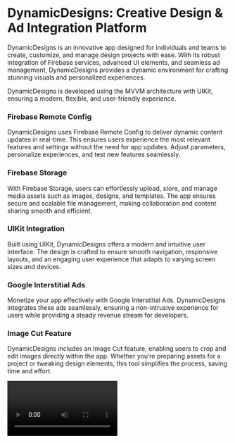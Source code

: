 # DynamicDesigns: Creative Design & Ad Integration Platform
DynamicDesigns is an innovative app designed for individuals and teams to create, customize, and manage design projects with ease. With its robust integration of Firebase services, advanced UI elements, and seamless ad management, DynamicDesigns provides a dynamic environment for crafting stunning visuals and personalized experiences.


DynamicDesigns is developed using the MVVM architecture with UIKit, ensuring a modern, flexible, and user-friendly experience.

### Firebase Remote Config
DynamicDesigns uses Firebase Remote Config to deliver dynamic content updates in real-time. This ensures users experience the most relevant features and settings without the need for app updates. Adjust parameters, personalize experiences, and test new features seamlessly.

### Firebase Storage
With Firebase Storage, users can effortlessly upload, store, and manage media assets such as images, designs, and templates. The app ensures secure and scalable file management, making collaboration and content sharing smooth and efficient.

### UIKit Integration
Built using UIKit, DynamicDesigns offers a modern and intuitive user interface. The design is crafted to ensure smooth navigation, responsive layouts, and an engaging user experience that adapts to varying screen sizes and devices.

### Google Interstitial Ads
Monetize your app effectively with Google Interstitial Ads. DynamicDesigns integrates these ads seamlessly, ensuring a non-intrusive experience for users while providing a steady revenue stream for developers.

### Image Cut Feature
DynamicDesigns includes an Image Cut feature, enabling users to crop and edit images directly within the app. Whether you’re preparing assets for a project or tweaking design elements, this tool simplifies the process, saving time and effort.

<video src="https://github.com/user-attachments/assets/c4019c40-d66c-45e1-9a0a-9cf87ebdd8c9" width="250" controls playbackRate="2"></video>







